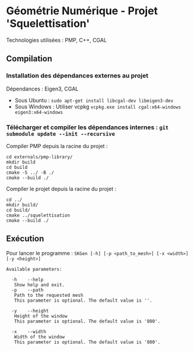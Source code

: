 # Géométrie Numérique - Projet 'Squelettisation'

Technologies utilisées : PMP, C++, CGAL

## Compilation

### Installation des dépendances externes au projet 
Dépendances : Eigen3, CGAL

* Sous Ubuntu : `sudo apt-get install libcgal-dev libeigen3-dev`
* Sous Windows : Utiliser vcpkg `vcpkg.exe install cgal:x64-windows eigen3:x64-windows`

### Télécharger et compiler les dépendances internes : `git submodule update --init --recursive`

Compiler PMP depuis la racine du projet :
```
cd externals/pmp-library/
mkdir build
cd build
cmake -S ../ -B ./
cmake --build ./
```

Compiler le projet depuis la racine du projet :
```
cd ../
mkdir build/
cd build/
cmake ../squelettisation
cmake --build ./
```

## Exécution

Pour lancer le programme : `SKGen [-h] [-p <path_to_mesh>] [-x <width>] [-y <height>]`

```
Available parameters:

  -h    --help
   Show help and exit.
  -p    --path
   Path to the requested mesh
   This parameter is optional. The default value is ''.

  -y    --height
   Height of the window
   This parameter is optional. The default value is '800'.

  -x    --width
   Width of the window
   This parameter is optional. The default value is '800'.
```
